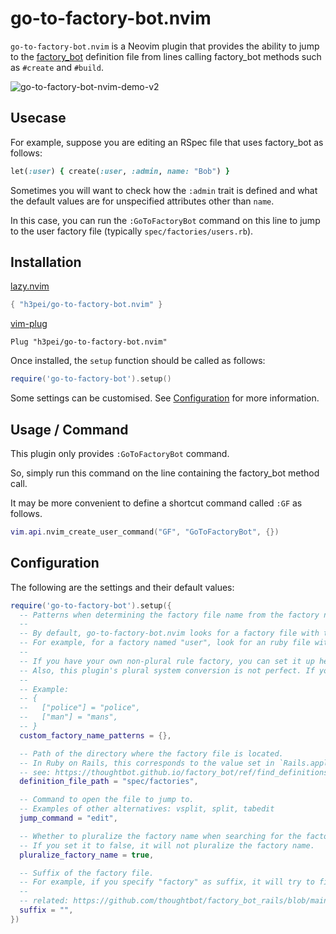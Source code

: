 # go-to-factory-bot.nvim

`go-to-factory-bot.nvim` is a Neovim plugin that provides the ability to jump to the [factory_bot](https://github.com/thoughtbot/factory_bot) definition file from lines calling factory_bot methods such as `#create` and `#build`.

![go-to-factory-bot-nvim-demo-v2](https://github.com/h3pei/go-to-factory-bot.nvim/assets/1377455/f927117e-3bc9-487d-a24a-b8f327901647)

## Usecase

For example, suppose you are editing an RSpec file that uses factory_bot as follows:

```ruby
let(:user) { create(:user, :admin, name: "Bob") }
```

Sometimes you will want to check how the `:admin` trait is defined and what the default values are for unspecified attributes other than `name`.

In this case, you can run the `:GoToFactoryBot` command on this line to jump to the user factory file (typically `spec/factories/users.rb`).

## Installation

[lazy.nvim](https://github.com/folke/lazy.nvim)

```lua
{ "h3pei/go-to-factory-bot.nvim" }
```

[vim-plug](https://github.com/junegunn/vim-plug)

```vim
Plug "h3pei/go-to-factory-bot.nvim"
```

Once installed, the `setup` function should be called as follows:

```lua
require('go-to-factory-bot').setup()
```

Some settings can be customised. See [Configuration](#Configuration) for more information.

## Usage / Command

This plugin only provides `:GoToFactoryBot` command.

So, simply run this command on the line containing the factory_bot method call.

It may be more convenient to define a shortcut command called `:GF` as follows.
```lua
vim.api.nvim_create_user_command("GF", "GoToFactoryBot", {})
```

## Configuration

The following are the settings and their default values:

```lua
require('go-to-factory-bot').setup({
  -- Patterns when determining the factory file name from the factory name.
  --
  -- By default, go-to-factory-bot.nvim looks for a factory file with the plural form of the factory name.
  -- For example, for a factory named "user", look for an ruby file with the plural "users".
  --
  -- If you have your own non-plural rule factory, you can set it up here.
  -- Also, this plugin's plural system conversion is not perfect. If you encounter an inappropriate conversion, please set it here.
  --
  -- Example:
  -- {
  --   ["police"] = "police",
  --   ["man"] = "mans",
  -- }
  custom_factory_name_patterns = {},

  -- Path of the directory where the factory file is located.
  -- In Ruby on Rails, this corresponds to the value set in `Rails.application.config.factory_bot.definition_file_paths`.
  -- see: https://thoughtbot.github.io/factory_bot/ref/find_definitions.html
  definition_file_path = "spec/factories",

  -- Command to open the file to jump to.
  -- Examples of other alternatives: vsplit, split, tabedit
  jump_command = "edit",

  -- Whether to pluralize the factory name when searching for the factory file.
  -- If you set it to false, it will not pluralize the factory name.
  pluralize_factory_name = true,

  -- Suffix of the factory file.
  -- For example, if you specify "factory" as suffix, it will try to find "users_factory.rb" from the "user" factory.
  --
  -- related: https://github.com/thoughtbot/factory_bot_rails/blob/main/README.md#generators
  suffix = "",
})
```
